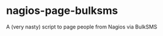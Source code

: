nagios-page-bulksms
===================

A (very nasty) script to page people from Nagios via BulkSMS
